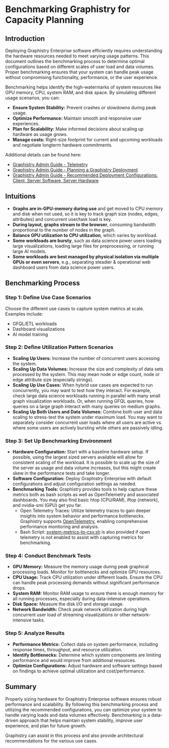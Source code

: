 # Benchmarking Graphistry for Capacity Planning

## Introduction

Deploying Graphistry Enterprise software efficiently requires understanding the hardware resources needed to meet varying usage patterns. This document outlines the benchmarking process to determine optimal configurations based on different scales of user load and data volumes. Proper benchmarking ensures that your system can handle peak usage without compromising functionality, performance, or the user experience.

Benchmarking helps identify the high-watermarks of system resources like GPU memory, CPU, system RAM, and disk space. By simulating different usage scenarios, you can:
- **Ensure System Stability:** Prevent crashes or slowdowns during peak usage.
- **Optimize Performance:** Maintain smooth and responsive user experiences.
- **Plan for Scalability:** Make informed decisions about scaling up hardware as usage grows.
- **Manage costs:** Right-size footprint for current and upcoming workloads and  negotiate longterm hardware commitments.

Additional details can be found here:
- [Graphistry Admin Guide - Telemetry](../tools/telemetry.md)
- [Graphistry Admin Guide - Planning a Graphistry Deployment](deployment-planning.md)
- [Graphistry Admin Guide - Recommended Deployment Configurations: Client, Server Software, Server Hardware](hardware-software.md)

## Intuitions

- **Graphs are in-GPU-memory during use** and get moved to CPU memory and disk when not used, so it is key to track graph size (nodes, edges, attributes) and concurrent user/task load is key.
- **During layout, graphs stream to the browser**, consuming bandwidth proportional to the number of nodes in the graph.
- **Balance GPU utilization to CPU utilization**, which varies by workload.
- **Some workloads are bursty**, such as data science power users loading large visualizations, loading large files for preprocessing, or running large AI models.
- **Some workloads are best managed by physical isolation via multiple GPUs or even servers**, e.g., separating steadier & operational web dashboard users from data science power users.

## Benchmarking Process

### Step 1: Define Use Case Scenarios

Choose the different use cases to capture system metrics at scale. Examples include:
- GFQL/ETL workloads
- Dashboard visualizations
- AI model training

### Step 2: Define Utilization Pattern Scenarios

- **Scaling Up Users:** Increase the number of concurrent users accessing the system.
- **Scaling Up Data Volumes:** Increase the size and complexity of data sets processed by the system. This may mean node or edge count, node or edge attribute size (especially strings).
- **Scaling Up Use Cases:** When hybrid use cases are expected to run concurrently, you may want to test how they interact. For example, check large data science workloads running in parallel with many small graph visualization workloads. Or, when running GFQL queries, how queries on a large graph interact with many queries on medium graphs.
- **Scaling Up Both Users and Data Volumes:** Combine both user and data scaling to stress-test the system under maximum load. You may want to separately consider concurrent user loads where all users are active vs. where some users are actively bursting while others are passively idling.

### Step 3: Set Up Benchmarking Environment

- **Hardware Configuration:** Start with a baseline hardware setup. If possible, using the largest sized servers available will allow for consistent scaling of the workload. It is possible to scale up the size of the server as usage and data volume increases, but this might create skew in the performance tests and take longer.
- **Software Configuration:** Deploy Graphistry Enterprise with default configurations and adjust configuration settings as needed.
- **Benchmarking Tools:** Graphistry provides tools to help capture these metrics both as bash scripts as well as OpenTelemetry and associated dashboards. You may also find basic htop (CPU/RAM), iftop (network), and nvidia-smi (GPU) get you far.
  - Open Telemetry Traces: Utilize telemetry traces to gain deeper insights into system behavior and performance bottlenecks. Graphistry supports [OpenTelemetry](../tools/telemetry.md), enabling comprehensive performance monitoring and analysis.
  - Bash Script: [system-metrics-to-csv.sh](../debugging/system-metrics-to-csv.sh) is also provided if open telemetry is not enabled to assist with capturing metrics for benchmarking.
   
### Step 4: Conduct Benchmark Tests

- **GPU Memory:** Measure the memory usage during peak graphical processing loads. Monitor for bottlenecks and optimize GPU resources.
- **CPU Usage:** Track CPU utilization under different loads. Ensure the CPU can handle peak processing demands without significant performance drops.
- **System RAM:** Monitor RAM usage to ensure there is enough memory for all running processes, especially during data-intensive operations.
- **Disk Space:** Measure the disk I/O and storage usage.
- **Network Bandwidth:** Check peak network utilization during high concurrent user load of streaming visualizations or other network-intensive tasks.

### Step 5: Analyze Results

- **Performance Metrics:** Collect data on system performance, including response times, throughput, and resource utilization.
- **Identify Bottlenecks:** Determine which system components are limiting performance and would improve from additional resources.
- **Optimize Configurations:** Adjust hardware and software settings based on findings to achieve optimal utilization and cost/performance.

## Summary 

Properly sizing hardware for Graphistry Enterprise software ensures robust performance and scalability. By following this benchmarking process and utilizing the recommended configurations, you can optimize your system to handle varying loads and data volumes effectively. Benchmarking is a data-driven approach that helps maintain system stability, improve user experience, and plan for future growth.

Graphistry can assist in this process and also provide architectural recommendations for the various use cases.
